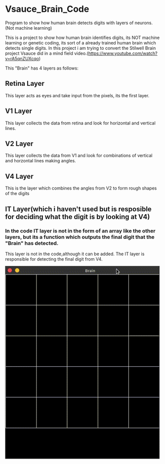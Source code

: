 # Vsauce_Brain_Code
Program to show how human brain detects digits with layers of neurons.(Not machine learning)

This is a project to show how human brain identifies digits, its NOT machine learning or genetic coding, its sort of a already trained human brain which detects single digits. In this project i am trying to convert the Stilwell Brain project Vsauce did in a mind field video.(https://www.youtube.com/watch?v=rA5qnZUXcqo)

This "Brain" has 4 layers as follows:

## Retina Layer
This layer acts as eyes and take input from the pixels, its the first layer.

## V1 Layer
This layer collects the data from retina and look for horizontal and vertical lines.

## V2 Layer
This layer collects the data from V1 and look for combinations of vertical and horzontal lines making angles.

## V4 Layer
This is the layer which combines the angles from V2 to form rough shapes of the digits

## IT Layer(which i haven't used but is resposible for deciding what the digit is by looking at V4)
### In the code IT layer is not in the form of an array like the other layers, but its a function which outputs the final digit that the "Brain" has detected.
This layer is not in the code,although it can be added. The IT layer is responsible for detecting the final digit from V4.

![Demo](https://github.com/sumqwerty/Vsauce_Brain_Code/blob/master/demo.gif)

